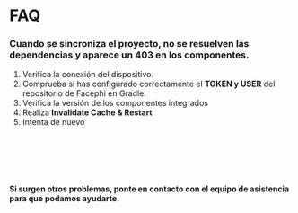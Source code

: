 # FAQ

### Cuando se sincroniza el proyecto, no se resuelven las dependencias y aparece un 403 en los componentes.

1. Verifica la conexión del dispositivo.
2. Comprueba si has configurado correctamente el <strong>TOKEN y
   USER</strong> del repositorio de Facephi en Gradle.
3. Verifica la versión de los componentes integrados
4. Realiza <strong>Invalidate Cache &amp; Restart</strong>
5. Intenta de nuevo

<br></br>
<br></br>

#### Si surgen otros problemas, ponte en contacto con el equipo de asistencia para que podamos ayudarte.
